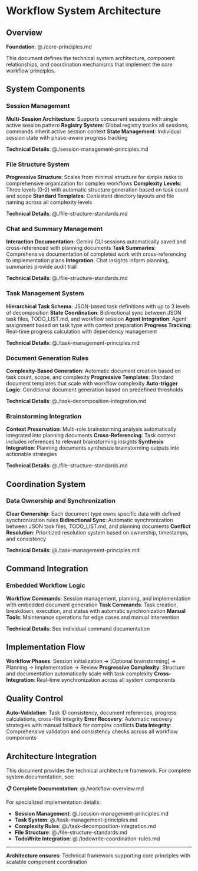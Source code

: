 # Workflow System Architecture

## Overview
**Foundation**: @./core-principles.md

This document defines the technical system architecture, component relationships, and coordination mechanisms that implement the core workflow principles.

## System Components

### Session Management
**Multi-Session Architecture**: Supports concurrent sessions with single active session pattern
**Registry System**: Global registry tracks all sessions, commands inherit active session context
**State Management**: Individual session state with phase-aware progress tracking

**Technical Details**: @./session-management-principles.md

### File Structure System
**Progressive Structure**: Scales from minimal structure for simple tasks to comprehensive organization for complex workflows
**Complexity Levels**: Three levels (0-2) with automatic structure generation based on task count and scope
**Standard Templates**: Consistent directory layouts and file naming across all complexity levels

**Technical Details**: @./file-structure-standards.md

### Chat and Summary Management
**Interaction Documentation**: Gemini CLI sessions automatically saved and cross-referenced with planning documents
**Task Summaries**: Comprehensive documentation of completed work with cross-referencing to implementation plans
**Integration**: Chat insights inform planning, summaries provide audit trail

**Technical Details**: @./file-structure-standards.md

### Task Management System
**Hierarchical Task Schema**: JSON-based task definitions with up to 3 levels of decomposition
**State Coordination**: Bidirectional sync between JSON task files, TODO_LIST.md, and workflow session
**Agent Integration**: Agent assignment based on task type with context preparation
**Progress Tracking**: Real-time progress calculation with dependency management

**Technical Details**: @./task-management-principles.md

### Document Generation Rules
**Complexity-Based Generation**: Automatic document creation based on task count, scope, and complexity
**Progressive Templates**: Standard document templates that scale with workflow complexity
**Auto-trigger Logic**: Conditional document generation based on predefined thresholds

**Technical Details**: @./task-decomposition-integration.md

### Brainstorming Integration
**Context Preservation**: Multi-role brainstorming analysis automatically integrated into planning documents
**Cross-Referencing**: Task context includes references to relevant brainstorming insights
**Synthesis Integration**: Planning documents synthesize brainstorming outputs into actionable strategies

**Technical Details**: @./file-structure-standards.md

## Coordination System

### Data Ownership and Synchronization
**Clear Ownership**: Each document type owns specific data with defined synchronization rules
**Bidirectional Sync**: Automatic synchronization between JSON task files, TODO_LIST.md, and planning documents
**Conflict Resolution**: Prioritized resolution system based on ownership, timestamps, and consistency

**Technical Details**: @./task-management-principles.md

## Command Integration

### Embedded Workflow Logic
**Workflow Commands**: Session management, planning, and implementation with embedded document generation
**Task Commands**: Task creation, breakdown, execution, and status with automatic synchronization
**Manual Tools**: Maintenance operations for edge cases and manual intervention

**Technical Details**: See individual command documentation

## Implementation Flow

**Workflow Phases**: Session initialization → [Optional brainstorming] → Planning → Implementation → Review
**Progressive Complexity**: Structure and documentation automatically scale with task complexity
**Cross-Integration**: Real-time synchronization across all system components

## Quality Control

**Auto-Validation**: Task ID consistency, document references, progress calculations, cross-file integrity
**Error Recovery**: Automatic recovery strategies with manual fallback for complex conflicts
**Data Integrity**: Comprehensive validation and consistency checks across all workflow components

## Architecture Integration

This document provides the technical architecture framework. For complete system documentation, see:

**📋 Complete Documentation**: @./workflow-overview.md

For specialized implementation details:
- **Session Management**: @./session-management-principles.md
- **Task System**: @./task-management-principles.md  
- **Complexity Rules**: @./task-decomposition-integration.md
- **File Structure**: @./file-structure-standards.md
- **TodoWrite Integration**: @./todowrite-coordination-rules.md

---

**Architecture ensures**: Technical framework supporting core principles with scalable component coordination